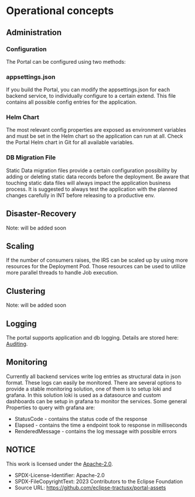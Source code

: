 # Operational concepts

## Administration

### Configuration

The Portal can be configured using two methods:

### appsettings.json

If you build the Portal, you can modify the appsettings.json for each backend service, to individually configure to a certain extend. This file contains all possible config entries for the application.

### Helm Chart

The most relevant config properties are exposed as environment variables and must be set in the Helm chart so the application can run at all. Check the Portal Helm chart in Git for all available variables.

### DB Migration File

Static Data migration files provide a certain configuration possibility by adding or deleting static data records before the deployment. Be aware that touching static data files will always impact the application business process. It is suggested to always test the application with the planned changes carefully in INT before releasing to a productive env.

## Disaster-Recovery

Note: will be added soon

## Scaling

If the number of consumers raises, the IRS can be scaled up by using more resources for the Deployment Pod. Those resources can be used to utilize more parallel threads to handle Job execution.

## Clustering

Note: will be added soon

## Logging

The portal supports application and db logging. Details are stored here: [Auditing](/docs/admin/Operations/Auditing.md).

## Monitoring

Currently all backend services write log entries as structural data in json format. These logs can easily be monitored. There are several options to provide a stable monitoring solution, one of them is to setup loki and grafana. In this solution loki is used as a datasource and custom dashboards can be setup in grafana to monitor the services. Some general Properties to query with grafana are:

- StatusCode - contains the status code of the response
- Elapsed - contains the time a endpoint took to response in milliseconds
- RenderedMessage - contains the log message with possible errors

## NOTICE

This work is licensed under the [Apache-2.0](https://www.apache.org/licenses/LICENSE-2.0).

- SPDX-License-Identifier: Apache-2.0
- SPDX-FileCopyrightText: 2023 Contributors to the Eclipse Foundation
- Source URL: https://github.com/eclipse-tractusx/portal-assets
